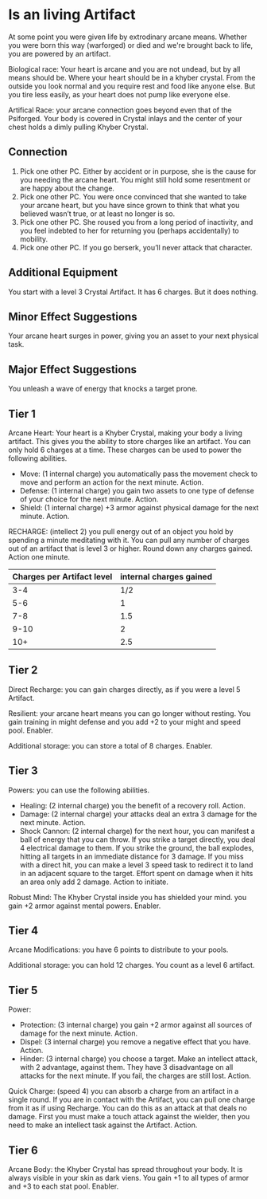 # Is an living Artifact
At some point you were given life by extrodinary arcane means. Whether you were born this way (warforged) or died and we're brought back to life, you are powered by an artifact. 

Biological race: Your heart is arcane and you are not undead, but by all means should be. Where your heart should be in a khyber crystal. From the outside you look normal and you require rest and food like anyone else. But you tire less easily, as your heart does not pump like everyone else.

Artifical Race: your arcane connection goes beyond even that of the Psiforged. Your body is covered in Crystal inlays and the center of your chest holds a dimly pulling Khyber Crystal.

## Connection
1. Pick one other PC. Either by accident or in purpose, she is the cause for you needing the arcane heart. You might still hold some resentment or are happy about the change.
2. Pick one other PC. You were once convinced that she wanted to take your arcane heart, but you have since grown to think that what you believed wasn’t true, or at least no longer is so.
3. Pick one other PC. She roused you from a long period of inactivity, and you feel indebted to her for returning you (perhaps accidentally) to mobility.
4. Pick one other PC. If you go berserk, you’ll never attack that character.

## Additional Equipment
You start with a level 3 Crystal Artifact. It has 6 charges. But it does nothing.

## Minor Effect Suggestions
Your arcane heart surges in power, giving you an asset to your next physical task.

## Major Effect Suggestions
You unleash a wave of energy that knocks a target prone.

## Tier 1
Arcane Heart: Your heart is a Khyber Crystal, making your body a living artifact. This gives you the ability to store charges like an artifact. You can only hold 6 charges at a time. These charges can be used to power the following abilities.
- Move: (1 internal charge) you automatically pass the movement check to move and perform an action for the next minute. Action.
- Defense: (1 internal charge) you gain two assets to one type of defense of your choice for the next minute. Action.
- Shield: (1 internal charge) +3 armor against physical damage for the next minute. Action.

RECHARGE: (intellect 2) you pull energy out of an object you hold by spending a minute meditating with it. You can pull any number of charges out of an artifact that is level 3 or higher. Round down any charges gained. Action one minute.

Charges per Artifact level|internal charges gained
---|---
3-4| 1/2
5-6| 1
7-8| 1.5
9-10|2
10+ | 2.5

## Tier 2
Direct Recharge: you can gain charges directly, as if you were a level 5 Artifact.

Resilient: your arcane heart means you can go longer without resting. You gain training in might defense and you add +2 to your might and speed pool. Enabler.

Additional storage: you can store a total of 8 charges. Enabler.

## Tier 3
Powers: you can use the following abilities.
- Healing: (2 internal charge) you the benefit of a recovery roll. Action.
- Damage: (2 internal charge) your attacks deal an extra 3 damage for the next minute. Action.
- Shock Cannon: (2 internal charge) for the next hour, you can manifest a ball of energy that you can throw. If you strike a target directly, you deal 4 electrical damage to them. If you strike the ground, the ball explodes, hitting all targets in an immediate distance for 3 damage. If you miss with a direct hit, you can make a level 3 speed task to redirect it to land in an adjacent square to the target. Effort spent on damage when it hits an area only add 2 damage. Action to initiate.

Robust Mind: The Khyber Crystal inside you has shielded your mind. you gain +2 armor against mental powers. Enabler.

## Tier 4
Arcane Modifications: you have 6 points to distribute to your pools.

Additional storage: you can hold 12 charges. You count as a level 6 artifact.

## Tier 5
Power:
- Protection: (3 internal charge) you gain +2 armor against all sources of damage for the next minute. Action.
- Dispel: (3 internal charge) you remove a negative effect that you have. Action.
- Hinder: (3 internal charge) you choose a target. Make an intellect attack, with 2 advantage, against them. They have 3 disadvantage on all attacks for the next minute. If you fail, the charges are still lost. Action.

Quick Charge: (speed 4) you can absorb a charge from an artifact in a single round. If you are in contact with the Artifact, you can pull one charge from it as if using Recharge. You can do this as an attack at that deals no damage. First you must make a touch attack against the wielder, then you need to make an intellect task against the Artifact. Action.

## Tier 6
Arcane Body: the Khyber Crystal has spread throughout your body. It is always visible in your skin as dark viens. You gain +1 to all types of armor and +3 to each stat pool. Enabler.